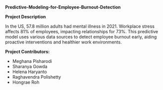 **Predictive-Modeling-for-Employee-Burnout-Detection**

**Project Description**

In the US, 57.8 million adults had mental illness in 2021. Workplace stress affects 81% of employees, impacting relationships for 73%. This predictive model uses various data sources to detect employee burnout early, aiding proactive interventions and healthier work environments.

**Project Contributors:**

- Meghana Pisharodi
- Sharanya Gowda
- Helena Haryanto
- Raghavendra Polishetty
- Hongrae Roh
